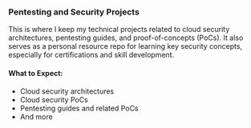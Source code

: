 ### Pentesting and Security Projects  

This is where I keep my technical projects related to cloud security architectures, pentesting guides, and proof-of-concepts (PoCs). It also serves as a personal resource repo for learning key security concepts, especially for certifications and skill development.

#### What to Expect:  
- Cloud security architectures  
- Cloud security PoCs  
- Pentesting guides and related PoCs  
- And more
